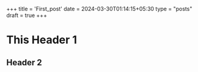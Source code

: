 +++
title = 'First_post'
date = 2024-03-30T01:14:15+05:30
type = "posts"
draft = true
+++

# This Header 1

## Header 2
